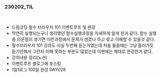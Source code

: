 ### 230202_TIL

<br>

* 드림코딩 필수 브라우저 101 이벤트루프 및 완강
* 막연히 실행되는구나 생각했던 함수실행과정을 자세하게 알게 된거 같다. 함수 실행중 의문점이 생기면 이런과정에서 문제가 생겼나 하고 찾고 이해할 수 있을것 같다. 
* 필수브라우저 101 강의도 사실 두번째 듣는거였는데 처음 들을때는 그냥 흘러가듯 듣기만해서 그런지 이해 못하는 부분도 많았는데 이번에는 제대로 완강한거 같다. 
* 강의내용 정리(노션)
* 이벤트루프 블로그에 포스팅
* 1일1로그 100일 완성 DAY028